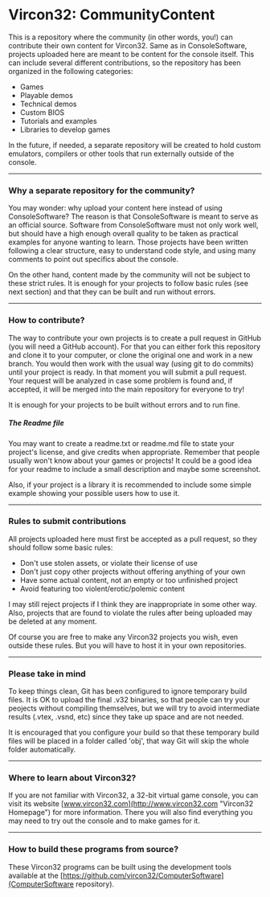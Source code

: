 # Vircon32: CommunityContent

This is a repository where the community (in other words, you!) can contribute their own content for Vircon32. Same as in ConsoleSoftware, projects uploaded here are meant to be content for the console itself. This can include several different contributions, so the repository has been organized in the following categories:

- Games
- Playable demos
- Technical demos
- Custom BIOS
- Tutorials and examples
- Libraries to develop games

In the future, if needed, a separate repository will be created to hold custom emulators, compilers or other tools that run externally outside of the console.

--------------------------------------------
### Why a separate repository for the community?

You may wonder: why upload your content here instead of using ConsoleSoftware? The reason is that ConsoleSoftware is meant to serve as an official source. Software from ConsoleSoftware must not only work well, but should have a high enough overall quality to be taken as practical examples for anyone wanting to learn. Those projects have been written following a clear structure, easy to understand code style, and using many comments to point out specifics about the console.

On the other hand, content made by the community will not be subject to these strict rules. It is enough for your projects to follow basic rules (see next section) and that they can be built and run without errors.

--------------------------------------------
### How to contribute?

The way to contribute your own projects is to create a pull request in GitHub (you will need a GitHub account). For that you can either fork this repository and clone it to your computer, or clone the original one and work in a new branch. You would then work with the usual way (using git to do commits) until your project is ready. In that moment you will submit a pull request. Your request will be analyzed in case some problem is found and, if accepted, it will be merged into the main repository for everyone to try!

It is enough for your projects to be built without errors and to run fine.

##### The Readme file
You may want to create a readme.txt or readme.md file to state your project's license, and give credits when appropriate. Remember that people usually won't know about your games or projects! It could be a good idea for your readme to include a small description and maybe some screenshot. 

Also, if your project is a library it is recommended to include some simple example showing your possible users how to use it.

--------------------------------------------
### Rules to submit contributions

All projects uploaded here must first be accepted as a pull request, so they should follow some basic rules:

- Don't use stolen assets, or violate their license of use
- Don't just copy other projects without offering anything of your own
- Have some actual content, not an empty or too unfinished project
- Avoid featuring too violent/erotic/polemic content

I may still reject projects if I think they are inappropriate in some other way. Also, projects that are found to violate the rules after being uploaded may be deleted at any moment.

Of course you are free to make any Vircon32 projects you wish, even outside these rules. But you will have to host it in your own repositories.

----------------------------------
### Please take in mind

To keep things clean, Git has been configured to ignore temporary build files. It is OK to upload the final .v32 binaries, so that people can try your peojects without compiling themselves, but we will try to avoid intermediate results (.vtex, .vsnd, etc) since they take up space and are not needed.

It is encouraged that you configure your build so that these temporary build files will be placed in a folder called 'obj', that way Git will skip the whole folder automatically.

----------------------------------
### Where to learn about Vircon32?

If you are not familiar with Vircon32, a 32-bit virtual game console, you can visit its website [www.vircon32.com](http://www.vircon32.com "Vircon32 Homepage") for more information. There you will also find everything you may need to try out the console and to make games for it.

--------------------------------------------
### How to build these programs from source?

These Vircon32 programs can be built using the development tools available at the [https://github.com/vircon32/ComputerSoftware](ComputerSoftware repository).